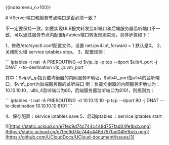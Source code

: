 {{indexmenu_n>100}}

\# VServer端口和服务节点端口是否必须一致？

不一定要保持一致，如要实现ULB报文转发监听端口和后端服务器监听端口不一致，可以通过服务节点内配置IpTables端口转发规则实现，具体步骤如下：

1、修改/etc/sysctl.conf配置文件，设置 net.ipv4.ip\\\_forward = 1 默认是0。 2、关闭防火墙
service iptables stop。 3、配置规则：

\`\`\` iptables -t nat -A PREROUTING –d $vip\_ip -p tcp --dport
$ulb4\_port -j DNAT --to-destination $vip\_ip:$vm\_port \`\`\`

其中：$vip\\\_ip指负载均衡器的内网服务IP地址，$ulb4\\\_port指ulb4的监听端口，$vm\\\_port为后端服务器的监听端口
例：负载均衡器的内网服务IP地址为：10.10.10.10，ulb\\\_4监听端口为80，后端服务器监听端口为8101，则规则为：

\`\`\` iptables -t nat -A PREROUTING -d 10.10.10.10 -p tcp --dport 80 -j
DNAT --to-destination 10.10.10.10:8101 \`\`\`

4、保存配置：service iptables save 5、启动iptables ：service iptables start

[![https://static.ucloud.cn/e7fec9d74c744c448d757fad04fe1bcb.png](https://static.ucloud.cn/e7fec9d74c744c448d757fad04fe1bcb.png)](https://github.com/UCloudDocs/UCloud-document/issues/3)
